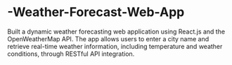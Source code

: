 # -Weather-Forecast-Web-App
Built a dynamic weather forecasting web application using React.js and the OpenWeatherMap API. The app allows users to enter a city name and retrieve real-time weather information, including temperature and weather conditions, through RESTful API integration.
